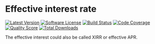 # Effective interest rate

[![Latest Version](https://img.shields.io/github/release/nyholm/effective-interest-rate.svg?style=flat-square)](https://github.com/nyholm/effective-interest-rate/releases)
[![Software License](https://img.shields.io/badge/license-MIT-brightgreen.svg?style=flat-square)](LICENSE)
[![Build Status](https://img.shields.io/travis/nyholm/effective-interest-rate.svg?style=flat-square)](https://travis-ci.org/nyholm/effective-interest-rate)
[![Code Coverage](https://img.shields.io/scrutinizer/coverage/g/nyholm/effective-interest-rate.svg?style=flat-square)](https://scrutinizer-ci.com/g/nyholm/effective-interest-rate)
[![Quality Score](https://img.shields.io/scrutinizer/g/nyholm/effective-interest-rate.svg?style=flat-square)](https://scrutinizer-ci.com/g/nyholm/effective-interest-rate)
[![Total Downloads](https://img.shields.io/packagist/dt/nyholm/effective-interest-rate.svg?style=flat-square)](https://packagist.org/packages/nyholm/effective-interest-rate)


The effective interest could also be called XIRR or effective APR.
